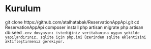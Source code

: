 <h1>Kurulum</h1>
<p>
git clone https://github.com/atalhatabak/ReservationAppApi.git
cd ReservationAppApi
composer install
php artisan migrate
php artisan db:seed
<code>.env dosyasını istediğiniz veritabanına uygun şekilde yapılandırınız, sqlite için php.ini üzerinden sqlite eklentisini aktifleştirmeniz gerekiyor. </code>
</p>
